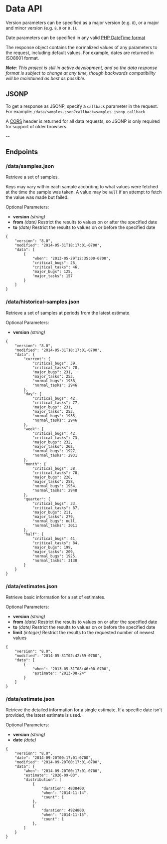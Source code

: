 Data API
========

Version parameters can be specified as a major version (e.g. `8`), or a major
and minor version (e.g. `8.0` or `8.1`).

Date parameters can be specified in any valid [PHP DateTime format](http://php.net/manual/en/datetime.formats.php)

The response object contains the normalized values of any parameters to the
request, including default values. For example, dates are returned in ISO8601 format.

*__Note__: This project is still in active development, and so the data response
format is subject to change at any time, though backwards compatibility will be
maintained as best as possible.*


## JSONP ##

To get a response as JSONP, specify a `callback` parameter in the request.
For example: `/data/samples.json?callback=samples_jsonp_callback`

A [CORS](https://en.wikipedia.org/wiki/Cross-origin_resource_sharing) header is
returned for all data requests, so JSONP is only required for support of older
browsers.

--

## Endpoints ##

### /data/samples.json ###

Retrieve a set of samples.

Keys may vary within each sample according to what values were fetched at the
time the sample was taken. A value may be `null` if an attempt to fetch the value
was made but failed.

Optional Parameters:
- __version__ *(string)*
- __from__ *(date)*
  Restrict the results to values on or after the specified date
- __to__ *(date)*
  Restrict the results to values on or before the specified date

```
{
    "version": "8.0",
    "modified": "2014-05-31T18:17:01-0700",
    "data": [
        {
            "when": "2013-05-29T12:35:00-0700",
            "critical_bugs": 26,
            "critical_tasks": 46,
            "major_bugs": 125,
            "major_tasks": 157
        }
    ]
}
```

### /data/historical-samples.json ###

Retrieve a set of samples at periods from the latest estimate.

Optional Parameters:
- __version__ *(string)*


```
{
    "version": "8.0",
    "modified": "2014-05-31T18:17:01-0700",
    "data": {
        "current": {
            "critical_bugs": 39,
            "critical_tasks": 78,
            "major_bugs": 231,
            "major_tasks": 253,
            "normal_bugs": 1938,
            "normal_tasks": 2946
        },
        "day": {
            "critical_bugs": 42,
            "critical_tasks": 77,
            "major_bugs": 231,
            "major_tasks": 253,
            "normal_bugs": 1935,
            "normal_tasks": 2946
        },
        "week": {
            "critical_bugs": 42,
            "critical_tasks": 73,
            "major_bugs": 232,
            "major_tasks": 262,
            "normal_bugs": 1927,
            "normal_tasks": 2931
        },
        "month": {
            "critical_bugs": 38,
            "critical_tasks": 78,
            "major_bugs": 228,
            "major_tasks": 258,
            "normal_bugs": 1954,
            "normal_tasks": 2948
        },
        "quarter": {
            "critical_bugs": 33,
            "critical_tasks": 87,
            "major_bugs": 211,
            "major_tasks": 279,
            "normal_bugs": null,
            "normal_tasks": 3011
        },
        "half": {
            "critical_bugs": 41,
            "critical_tasks": 84,
            "major_bugs": 199,
            "major_tasks": 209,
            "normal_bugs": 1925,
            "normal_tasks": 3130
        }
    }
}
```

### /data/estimates.json ###

Retrieve basic information for a set of estimates.

Optional Parameters:
- __version__ *(string)*
- __from__ *(date)*
  Restrict the results to values on or after the specified date
- __to__ *(date)*
  Restrict the results to values on or before the specified date
- __limit__ *(integer)*
  Restrict the results to the requested number of newest values

```
{
    "version": "8.0",
    "modified": "2014-05-31T02:42:59-0700",
    "data": [
        {
            "when": "2013-05-31T08:46:00-0700",
            "estimate": "2013-08-24"
        }
    ]
}
```

### /data/estimate.json ###

Retrieve the detailed information for a single estimate.  If a specific date
isn't provided, the latest estimate is used.

Optional Parameters:
- __version__ *(string)*
- __date__ *(date)*

```
{
    "version": "8.0",
    "date": "2014-09-20T00:17:01-0700",
    "modified": "2014-09-20T00:17:01-0700",
    "data": {
        "when": "2014-09-20T00:17:01-0700",
        "estimate": "2026-09-03",
        "distribution": [
            {
                "duration": 4838400,
                "when": "2014-11-14",
                "count": 1
            },
            {
                "duration": 4924800,
                "when": "2014-11-15",
                "count": 1
            },
        ]
    }
}
```
